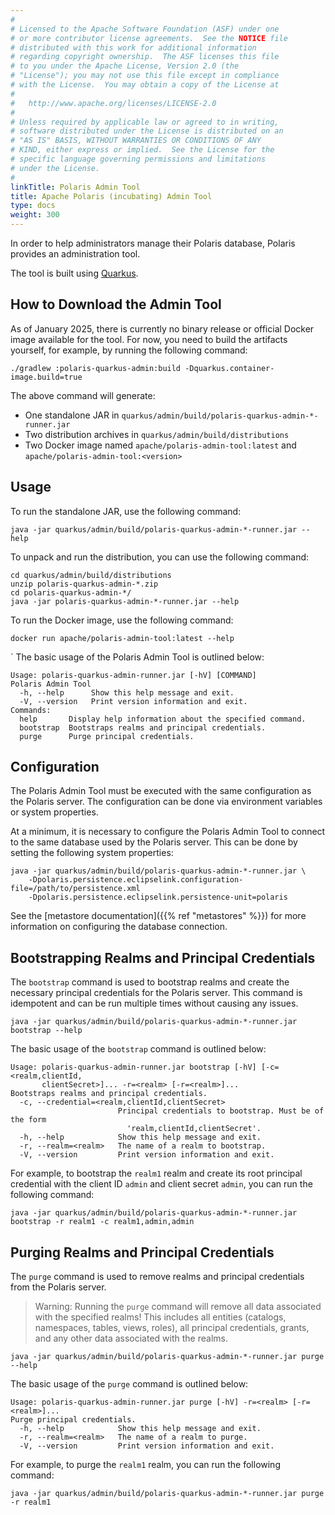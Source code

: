 ```yaml
---
#
# Licensed to the Apache Software Foundation (ASF) under one
# or more contributor license agreements.  See the NOTICE file
# distributed with this work for additional information
# regarding copyright ownership.  The ASF licenses this file
# to you under the Apache License, Version 2.0 (the
# "License"); you may not use this file except in compliance
# with the License.  You may obtain a copy of the License at
#
#   http://www.apache.org/licenses/LICENSE-2.0
#
# Unless required by applicable law or agreed to in writing,
# software distributed under the License is distributed on an
# "AS IS" BASIS, WITHOUT WARRANTIES OR CONDITIONS OF ANY
# KIND, either express or implied.  See the License for the
# specific language governing permissions and limitations
# under the License.
#
linkTitle: Polaris Admin Tool
title: Apache Polaris (incubating) Admin Tool
type: docs
weight: 300
---
```


In order to help administrators manage their Polaris database, Polaris provides an administration
tool.

The tool is built using [Quarkus](https://quarkus.io/).

## How to Download the Admin Tool

As of January 2025, there is currently no binary release or official Docker image available for
the tool. For now, you need to build the artifacts yourself, for example, by running the following
command:

```shell
./gradlew :polaris-quarkus-admin:build -Dquarkus.container-image.build=true
```

The above command will generate:

- One standalone JAR in `quarkus/admin/build/polaris-quarkus-admin-*-runner.jar`
- Two distribution archives in `quarkus/admin/build/distributions`
- Two Docker image named `apache/polaris-admin-tool:latest` and `apache/polaris-admin-tool:<version>`

## Usage

To run the standalone JAR, use the following command:

```shell
java -jar quarkus/admin/build/polaris-quarkus-admin-*-runner.jar --help
```

To unpack and run the distribution, you can use the following command:

```shell
cd quarkus/admin/build/distributions
unzip polaris-quarkus-admin-*.zip
cd polaris-quarkus-admin-*/
java -jar polaris-quarkus-admin-*-runner.jar --help
```

To run the Docker image, use the following command:

```shell
docker run apache/polaris-admin-tool:latest --help
```
`
The basic usage of the Polaris Admin Tool is outlined below:

```
Usage: polaris-quarkus-admin-runner.jar [-hV] [COMMAND]
Polaris Admin Tool
  -h, --help      Show this help message and exit.
  -V, --version   Print version information and exit.
Commands:
  help       Display help information about the specified command.
  bootstrap  Bootstraps realms and principal credentials.
  purge      Purge principal credentials.
```

## Configuration

The Polaris Admin Tool must be executed with the same configuration as the Polaris server. The
configuration can be done via environment variables or system properties.

At a minimum, it is necessary to configure the Polaris Admin Tool to connect to the same database
used by the Polaris server. This can be done by setting the following system properties:

```shell
java -jar quarkus/admin/build/polaris-quarkus-admin-*-runner.jar \
    -Dpolaris.persistence.eclipselink.configuration-file=/path/to/persistence.xml
    -Dpolaris.persistence.eclipselink.persistence-unit=polaris
```

See the [metastore documentation]({{% ref "metastores" %}}) for more information on configuring the
database connection.

## Bootstrapping Realms and Principal Credentials

The `bootstrap` command is used to bootstrap realms and create the necessary principal credentials
for the Polaris server. This command is idempotent and can be run multiple times without causing any
issues.

```shell
java -jar quarkus/admin/build/polaris-quarkus-admin-*-runner.jar bootstrap --help
```

The basic usage of the `bootstrap` command is outlined below:

```
Usage: polaris-quarkus-admin-runner.jar bootstrap [-hV] [-c=<realm,clientId,
       clientSecret>]... -r=<realm> [-r=<realm>]...
Bootstraps realms and principal credentials.
  -c, --credential=<realm,clientId,clientSecret>
                        Principal credentials to bootstrap. Must be of the form
                          'realm,clientId,clientSecret'.
  -h, --help            Show this help message and exit.
  -r, --realm=<realm>   The name of a realm to bootstrap.
  -V, --version         Print version information and exit.
```

For example, to bootstrap the `realm1` realm and create its root principal credential with the
client ID `admin` and client secret `admin`, you can run the following command:

```shell
java -jar quarkus/admin/build/polaris-quarkus-admin-*-runner.jar bootstrap -r realm1 -c realm1,admin,admin
```

## Purging Realms and Principal Credentials

The `purge` command is used to remove realms and principal credentials from the Polaris server.

> Warning: Running the `purge` command will remove all data associated with the specified realms!
  This includes all entities (catalogs, namespaces, tables, views, roles), all principal 
  credentials, grants, and any other data associated with the realms.

```shell
java -jar quarkus/admin/build/polaris-quarkus-admin-*-runner.jar purge --help
```

The basic usage of the `purge` command is outlined below:

```
Usage: polaris-quarkus-admin-runner.jar purge [-hV] -r=<realm> [-r=<realm>]...
Purge principal credentials.
  -h, --help            Show this help message and exit.
  -r, --realm=<realm>   The name of a realm to purge.
  -V, --version         Print version information and exit.
```

For example, to purge the `realm1` realm, you can run the following command:

```shell
java -jar quarkus/admin/build/polaris-quarkus-admin-*-runner.jar purge -r realm1
```